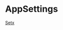 # AppSettings

[Setx](https://docs.microsoft.com/en-us/windows-server/administration/windows-commands/setx)